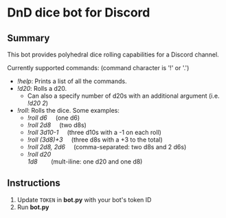 # DnD dice bot for Discord

## Summary
This bot provides polyhedral dice rolling capabilities for a Discord channel. 

Currently supported commands: (command character is '!' or '.')

* *!help*: Prints a list of all the commands.
* *!d20*: Rolls a d20.
    * Can also a specify number of d20s with an additional argument (i.e. *!d20 2*)
* *!roll*: Rolls the dice. Some examples:
    * *!roll d6* &nbsp;&nbsp;&nbsp;&nbsp;(one d6)
    * *!roll 2d8* &nbsp;&nbsp;&nbsp;&nbsp;(two d8s)
    * *!roll 3d10-1* &nbsp;&nbsp;&nbsp;&nbsp;(three d10s with a -1 on each roll)
    * *!roll (3d8)+3* &nbsp;&nbsp;&nbsp;&nbsp;(three d8s with a +3 to the total)
    * *!roll 2d8, 2d6* &nbsp;&nbsp;&nbsp;&nbsp;(comma-separated: two d8s and 2 d6s)
    * *!roll d20<br/>
      1d8* &nbsp;&nbsp;&nbsp;&nbsp;&nbsp;&nbsp;&nbsp;(mult-iline: one d20 and one d8)

## Instructions
1. Update `TOKEN` in **bot.py** with your bot's token ID
2. Run **bot.py**